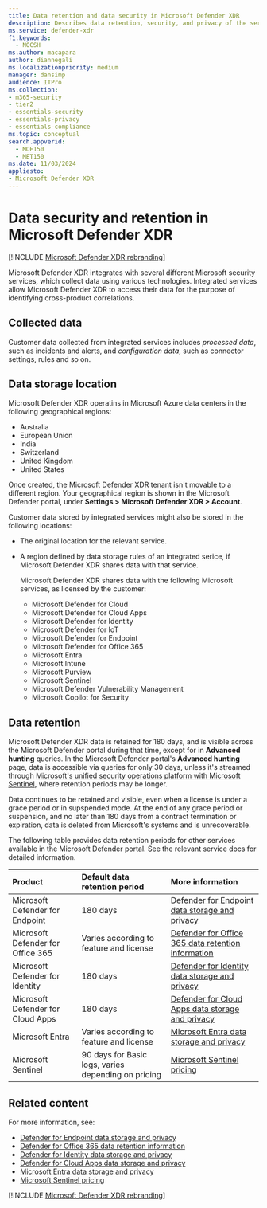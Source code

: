 ```yaml
---
title: Data retention and data security in Microsoft Defender XDR
description: Describes data retention, security, and privacy of the service.
ms.service: defender-xdr
f1.keywords: 
  - NOCSH
ms.author: macapara
author: diannegali
ms.localizationpriority: medium
manager: dansimp
audience: ITPro
ms.collection: 
- m365-security
- tier2
- essentials-security
- essentials-privacy
- essentials-compliance
ms.topic: conceptual
search.appverid: 
  - MOE150
  - MET150
ms.date: 11/03/2024
appliesto: 
- Microsoft Defender XDR 
---
```


# Data security and retention in Microsoft Defender XDR

[!INCLUDE [Microsoft Defender XDR rebranding](../includes/microsoft-defender.md)]

Microsoft Defender XDR integrates with several different Microsoft security services, which collect data using various technologies. Integrated services allow Microsoft Defender XDR to access their data for the purpose of identifying cross-product correlations.

## Collected data

Customer data collected from integrated services includes *processed data*, such as incidents and alerts, and *configuration data*, such as connector settings, rules and so on.

## Data storage location

Microsoft Defender XDR operatins in Microsoft Azure data centers in the following geographical regions:

- Australia
- European Union
- India
- Switzerland
- United Kingdom
- United States

Once created, the Microsoft Defender XDR tenant isn't movable to a different region. Your geographical region is shown in the Microsoft Defender portal, under **Settings > Microsoft Defender XDR > Account**.

Customer data stored by integrated services might also be stored in the following locations:

- The original location for the relevant service.
- A region defined by data storage rules of an integrated serice, if Microsoft Defender XDR shares data with that service.

  Microsoft Defender XDR shares data with the following Microsoft services, as licensed by the customer:

  - Microsoft Defender for Cloud
  - Microsoft Defender for Cloud Apps
  - Microsoft Defender for Identity
  - Microsoft Defender for IoT
  - Microsoft Defender for Endpoint
  - Microsoft Defender for Office 365
  - Microsoft Entra
  - Microsoft Intune
  - Microsoft Purview
  - Microsoft Sentinel
  - Microsoft Defender Vulnerability Management
  - Microsoft Copilot for Security

## Data retention

Microsoft Defender XDR data is retained for 180 days, and is visible across the Microsoft Defender portal during that time, except for in **Advanced hunting** queries. In the Microsoft Defender portal's **Advanced hunting** page, data is accessible via queries for only 30 days, unless it's streamed through [Microsoft's unified security operations platform with Microsoft Sentinel](/azure/sentinel/microsoft-365-defender-sentinel-integration?toc=%2Fdefender-xdr%2Ftoc.json&bc=%2Fdefender-xdr%2Fbreadcrumb%2Ftoc.json&tabs=defender-portal&view=o365-worldwide), where retention periods may be longer.

Data continues to be retained and visible, even when a license is under a grace period or in supspended mode. At the end of any grace period or suspension, and no later than 180 days from a contract termination or expiration, data is deleted from Microsoft's systems and is unrecoverable.

The following table provides data retention periods for other services available in the Microsoft Defender portal. See the relevant service docs for detailed information.

|Product|Default data retention period|More information|
|:---|:---|:---|
|Microsoft Defender for Endpoint|180 days|[Defender for Endpoint data storage and privacy](/defender-endpoint/data-storage-privacy)|
|Microsoft Defender for Office 365|Varies according to feature and license|[Defender for Office 365 data retention information](/defender-office-365/mdo-data-retention)|
|Microsoft Defender for Identity|180 days|[Defender for Identity data storage and privacy](/defender-for-identity/privacy-compliance)|
|Microsoft Defender for Cloud Apps|180 days|[Defender for Cloud Apps data storage and privacy](/defender-cloud-apps/cas-compliance-trust)|
|Microsoft Entra|Varies according to feature and license|[Microsoft Entra data storage and privacy](/entra/identity/monitoring-health/reference-reports-data-retention)|
|Microsoft Sentinel|90 days for Basic logs, varies depending on pricing|[Microsoft Sentinel pricing](https://azure.microsoft.com/pricing/details/microsoft-sentinel/)|

## Related content

For more information, see:

- [Defender for Endpoint data storage and privacy](/defender-endpoint/data-storage-privacy)
- [Defender for Office 365 data retention information](/defender-office-365/mdo-data-retention)
- [Defender for Identity data storage and privacy](/defender-for-identity/privacy-compliance)
- [Defender for Cloud Apps data storage and privacy](/defender-cloud-apps/cas-compliance-trust)
- [Microsoft Entra data storage and privacy](/entra/identity/monitoring-health/reference-reports-data-retention)
- [Microsoft Sentinel pricing](https://azure.microsoft.com/pricing/details/microsoft-sentinel/)

[!INCLUDE [Microsoft Defender XDR rebranding](../includes/defender-m3d-techcommunity.md)]
